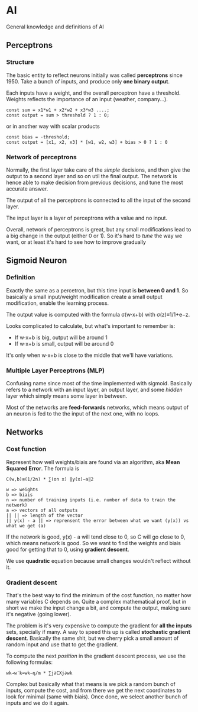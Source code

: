 # AI
General knowledge and definitions of AI 

## Perceptrons

### Structure

The basic entity to reflect neurons initially was called **perceptrons** since 1950. Take a bunch of inputs, and produce only **one binary output**.

Each inputs have a weight, and the overall perceptron have a threshold. Weights reflects the importance of an input (weather, company...).

```
const sum = x1*w1 + x2*w2 + x3*w3 ....;
const output = sum > threshold ? 1 : 0;
```

or in another way with scalar products

```
const bias = -threshold;
const output = [x1, x2, x3] * [w1, w2, w3] + bias > 0 ? 1 : 0
```

### Network of perceptrons

Normally, the first layer take care of the *simple* decisions, and then give the output to a second layer and so on util the final output. The network is hence able to make decision from previous decisions, and tune the most accurate answer.

The output of all the perceptrons is connected to all the input of the second layer.

The input layer is a layer of perceptrons with a value and no input.

Overall, network of perceptrons is great, but any small modifications lead to a big change in the output (either 0 or 1). So it's hard to *tune* the way we want, or at least it's hard to see how to improve gradually


## Sigmoid Neuron

### Definition

Exactly the same as a percetron, but this time input is **between 0 and 1**. So basically a small input/weight modification create a small output modification, enable the learning process.

The output value is computed with the formula σ(w⋅x+b) with σ(z)≡1/1+e−z.

Looks complicated to calculate, but what's important to remember is:
- If w⋅x+b is big, output will be around 1
- If w⋅x+b is small, output will be around 0

It's only when w⋅x+b is close to the middle that we'll have variations.

### Multiple Layer Perceptrons (MLP)

Confusing name since most of the time implemented with sigmoid. Basically refers to a network with an input layer, an output layer, and some *hidden* layer which simply means some layer in between.

Most of the networks are **feed-forwards** networks, which means output of an neuron is fed to the the input of the next one, with no loops.

## Networks

### Cost function

Represent how well weights/biais are found via an algorithm, aka **Mean Squared Error**. The formula is
```
C(w,b)≡(1/2n) * ∑(on x) ‖y(x)−a‖2

w => weights
b => biais
n => number of training inputs (i.e. number of data to train the network)
a => vectors of all outputs
|| || => length of the vector
|| y(x) - a || => reprensent the error between what we want (y(x)) vs what we get (a)
```

If the network is good, y(x) - a will tend close to 0, so C will go close to 0, which means network is good. So we want to find the weights and biais good for getting that to 0, using **gradient descent**. 

We use **quadratic** equation because small changes wouldn't reflect without it.

### Gradient descent

That's the best way to find the minimum of the cost function, no matter how many variables C depends on. Quite a complex mathematical proof, but in short we make the input change a bit, and compute the output, making sure it's negative (going lower).

The problem is it's very expensive to compute the gradient for **all the inputs** sets, specially if many. A way to speed this up is called **stochastic gradient descent**. Basically the same shit, but we cherry pick a small amount of random input and use that to get the gradient.

To compute the next *position* in the gradient descent process, we use the following formulas:
```
wk→w′k=wk−η/m * ∑j∂CXj∂wk
```

Complex but basically what that means is we pick a random bunch of inputs, compute the cost, and from there we get the next coordinates to look for minimal (same with biais). Once done, we select another bunch of inputs and we do it again.


